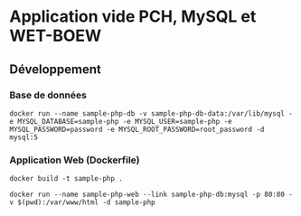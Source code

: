 # Application vide PCH, MySQL et WET-BOEW

## Développement

### Base de données

`docker run --name sample-php-db -v sample-php-db-data:/var/lib/mysql -e MYSQL_DATABASE=sample-php -e MYSQL_USER=sample-php -e MYSQL_PASSWORD=password -e MYSQL_ROOT_PASSWORD=root_password -d mysql:5`

### Application Web (Dockerfile)

`docker build -t sample-php .`

`docker run --name sample-php-web --link sample-php-db:mysql -p 80:80 -v $(pwd):/var/www/html -d sample-php`
